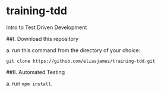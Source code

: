 # training-tdd
Intro to Test Driven Development

##I. Download this repository
  
  a. run this command from the directory of your choice:

  `git clone https://github.com/eliasjames/training-tdd.git`

##II. Automated Testing

  a. run `npm install`. 

